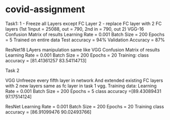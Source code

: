 # covid-assignment

Task1:
1 - Freeze all Layers except FC Layer
2 - replace FC layer with 2 FC layers (1st 1input = 25088, out = 790, 2nd in = 790, out 2)
VGG-16
Confusion Matrix of results
Learning Rate = 0.001 Batch Size = 200 Epochs = 5
Trained on entire data Test accuracy = 94% Validation Accuracy = 87%

ResNet18
LAyers manipulation same like VGG Confusion Matrix of results
Learning Rate = 0.001
Batch Size = 200
Epochs = 20
Training: class accuracy = ​[81.41361257 83.54114713]

Task 2

VGG
Unfreeze every fifth layer in network
And extended existing FC layers with 2 new layers same as fc layer in task 1 vgg.
Training data:
Learning Rate = 0.001 Batch Size = 200 Epochs = 5
class accuracy = ​[89.43089431 97.17514124]

ResNet
Learning Rate = 0.001 Batch Size = 200 Epochs = 20
Training class accuracy = ​[86.91099476 90.02493766]
